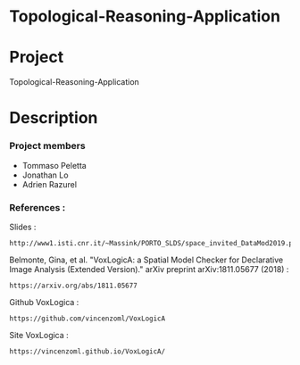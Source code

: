 # Topological-Reasoning-Application


# Project

Topological-Reasoning-Application

# Description


### Project members

* Tommaso Peletta
* Jonathan Lo
* Adrien Razurel



### References :


Slides :
```
http://www1.isti.cnr.it/~Massink/PORTO_SLDS/space_invited_DataMod2019.pdf
```


Belmonte, Gina, et al. "VoxLogicA: a Spatial Model Checker for Declarative Image Analysis (Extended Version)." arXiv preprint arXiv:1811.05677 (2018) :
```
https://arxiv.org/abs/1811.05677
```


Github VoxLogica :
```
https://github.com/vincenzoml/VoxLogicA
```

Site VoxLogica :
```
https://vincenzoml.github.io/VoxLogicA/
```
